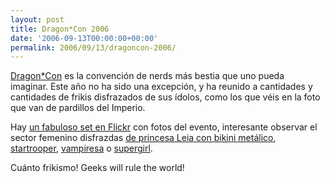 ```yaml
---
layout: post
title: Dragon*Con 2006
date: '2006-09-13T00:00:00+00:00'
permalink: 2006/09/13/dragoncon-2006/
---
```

<a href="http://www.flickr.com/photos/wfdt/236117558/in/set-72157594272171377/"><img style="float:right; margin:0 0 10px 10px;cursor:http://beta.blogger.com/img/gl.link.gifpointer; cursor:hand;" src="http://photos1.blogger.com/blogger2/4553/2422/320/Imagen%202.jpg" border="0" alt="" /></a><a href="http://www.dragoncon.org/index.php">Dragon*Con</a> es la convención de nerds más bestia que uno pueda imaginar. Este año no ha sido una excepción, y ha reunido a cantidades y cantidades de frikis disfrazados de sus ídolos, como los que véis en la foto que van de pardillos del Imperio.

Hay <a href="http://www.flickr.com/photos/wfdt/sets/72157594272171377/">un fabuloso set en Flickr</a> con fotos del evento, interesante observar el sector femenino disfrazdas <a href="http://www.flickr.com/photos/wfdt/236112624/in/set-72157594272171377/">de princesa Leia con bikini metálico</a>, <a href="http://www.flickr.com/photos/wfdt/236117495/in/set-72157594272171377/">startrooper</a>, <a href="http://www.flickr.com/photos/wfdt/236108711/in/set-72157594272171377/">vampiresa</a> o <a href="http://www.flickr.com/photos/wfdt/236120776/in/set-72157594272171377/">supergirl</a>.

Cuánto frikismo! Geeks will rule the world!
